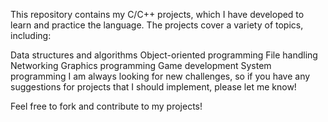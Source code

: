 This repository contains my C/C++ projects, which I have developed to learn and practice the language. The projects cover a variety of topics, including:

Data structures and algorithms
Object-oriented programming
File handling
Networking
Graphics programming
Game development
System programming
I am always looking for new challenges, so if you have any suggestions for projects that I should implement, please let me know!

Feel free to fork and contribute to my projects!
